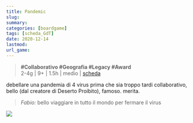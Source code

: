 ```yaml
---
title: Pandemic
slug: 
summary: 
categories: [boardgame]
tags: [scheda_GdT]
date: 2020-12-14
lastmod: 
url_game: 
---
```

> **#Collaborativo #Geografia #Legacy #Award**  
> 2-4g | 9+ | 1.5h | medio | [scheda](https://boardgamegeek.com/boardgame/30549/pandemic)  

debellare una pandemia di 4 virus prima che sia troppo tardi 
collaborativo, bello (dal creatore di Deserto Proibito), famoso.
merita.

> *Fabio:*
> bello viaggiare in tutto il mondo per fermare il virus

![](gdt_pandemic.jpg)


